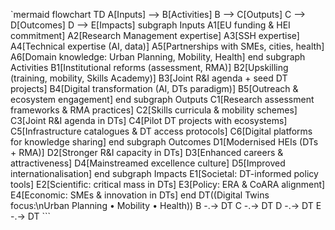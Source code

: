 `mermaid flowchart TD A[Inputs] --> B[Activities] B --> C[Outputs] C --> D[Outcomes] D --> E[Impacts] subgraph Inputs A1[EU funding & HEI commitment] A2[Research Management expertise] A3[SSH expertise] A4[Technical expertise (AI, data)] A5[Partnerships with SMEs, cities, health] A6[Domain knowledge: Urban Planning, Mobility, Health] end subgraph Activities B1[Institutional reforms (assessment, RMA)] B2[Upskilling (training, mobility, Skills Academy)] B3[Joint R&I agenda + seed DT projects] B4[Digital transformation (AI, DTs paradigm)] B5[Outreach & ecosystem engagement] end subgraph Outputs C1[Research assessment frameworks & RMA practices] C2[Skills curricula & mobility schemes] C3[Joint R&I agenda in DTs] C4[Pilot DT projects with ecosystems] C5[Infrastructure catalogues & DT access protocols] C6[Digital platforms for knowledge sharing] end subgraph Outcomes D1[Modernised HEIs (DTs + RMA)] D2[Stronger R&I capacity in DTs] D3[Enhanced careers & attractiveness] D4[Mainstreamed excellence culture] D5[Improved internationalisation] end subgraph Impacts E1[Societal: DT-informed policy tools] E2[Scientific: critical mass in DTs] E3[Policy: ERA & CoARA alignment] E4[Economic: SMEs & innovation in DTs] end DT((Digital Twins focus:\nUrban Planning • Mobility • Health)) B -.-> DT C -.-> DT D -.-> DT E -.-> DT ```
